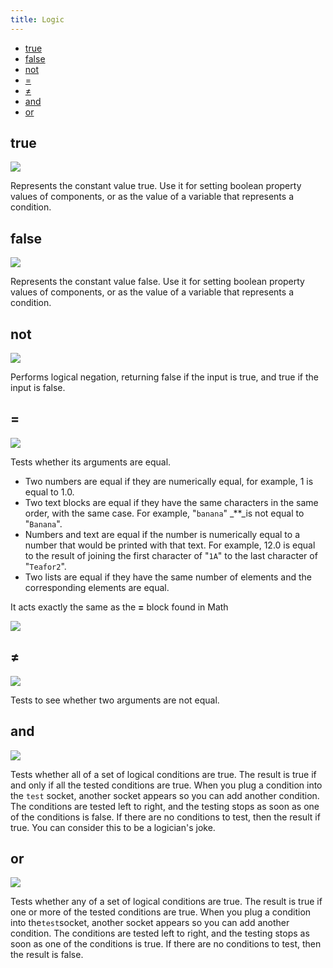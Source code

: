```yaml
---
title: Logic
---
```


* [true](#true)
* [false](#false)
* [not](#not)
* [=](#)
* [≠](#-1)
* [and](#and)
* [or](#or)

## true

![](@assets/images/blocks/logic/true.png)

Represents the constant value true. Use it for setting boolean property values of components, or as the value of a variable that represents a condition.

## false

![](@assets/images/blocks/logic/false.png)

Represents the constant value false. Use it for setting boolean property values of components, or as the value of a variable that represents a condition.

## not

![](@assets/images/blocks/logic/not.png)

Performs logical negation, returning false if the input is true, and true if the input is false.

## =

![](@assets/images/blocks/logic/equals.png)

Tests whether its arguments are equal.

* Two numbers are equal if they are numerically equal, for example, 1 is equal to 1.0.
* Two text blocks are equal if they have the same characters in the same order, with the same case. For example, "`banana`" _\*\*_is not equal to "`Banana`".
* Numbers and text are equal if the number is numerically equal to a number that would be printed with that text. For example, 12.0 is equal to the result of joining the first character of "`1A`" to the last character of "`Teafor2`".
* Two lists are equal if they have the same number of elements and the corresponding elements are equal.

It acts exactly the same as the **=** block found in Math

![](@assets/images/blocks/math/equal.png)

## ≠

![](@assets/images/blocks/logic/notequals.png)

Tests to see whether two arguments are not equal.

## and

![](@assets/images/blocks/logic/and.png)

Tests whether all of a set of logical conditions are true. The result is true if and only if all the tested conditions are true. When you plug a condition into the `test` socket, another socket appears so you can add another condition. The conditions are tested left to right, and the testing stops as soon as one of the conditions is false. If there are no conditions to test, then the result if true. You can consider this to be a logician's joke.

## or

![](@assets/images/blocks/logic/or.png)

Tests whether any of a set of logical conditions are true. The result is true if one or more of the tested conditions are true. When you plug a condition into the`test`socket, another socket appears so you can add another condition. The conditions are tested left to right, and the testing stops as soon as one of the conditions is true. If there are no conditions to test, then the result is false.
